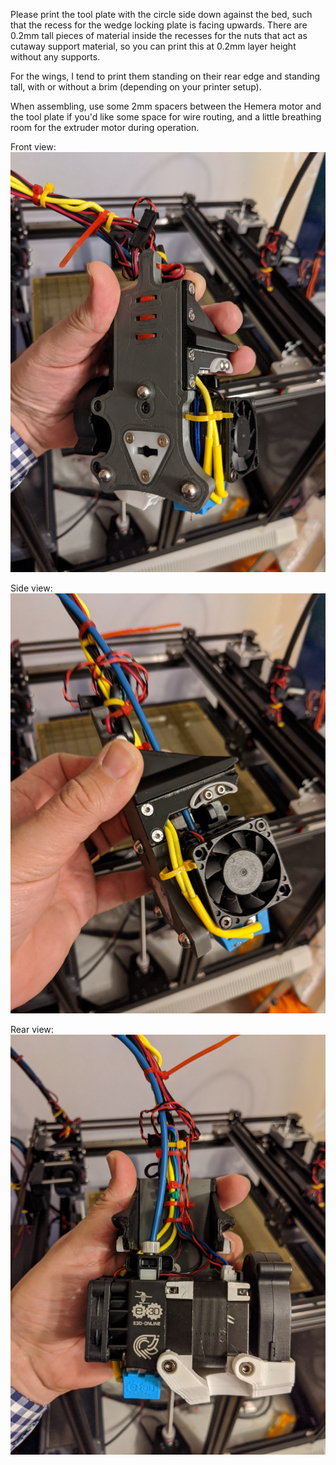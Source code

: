 Please print the tool plate with the circle side down against the bed, such that the recess for the wedge locking plate is facing upwards. There are 0.2mm tall pieces of material inside the recesses for the nuts that act as cutaway support material, so you can print this at 0.2mm layer height without any supports. 

For the wings, I tend to print them standing on their rear edge and standing tall, with or without a brim (depending on your printer setup). 

When assembling, use some 2mm spacers between the Hemera motor and the tool plate if you'd like some space for wire routing, and a little breathing room for the extruder motor during operation.

Front view:
![front](https://github.com/HaythamB/Jubilee_9mm_MGN15_Conversion/blob/master/tools/Hemera_plate/front.jpg)

Side view:
![side](https://github.com/HaythamB/Jubilee_9mm_MGN15_Conversion/blob/master/tools/Hemera_plate/side.jpg)

Rear view:
![rear](https://github.com/HaythamB/Jubilee_9mm_MGN15_Conversion/blob/master/tools/Hemera_plate/rear.jpg)
